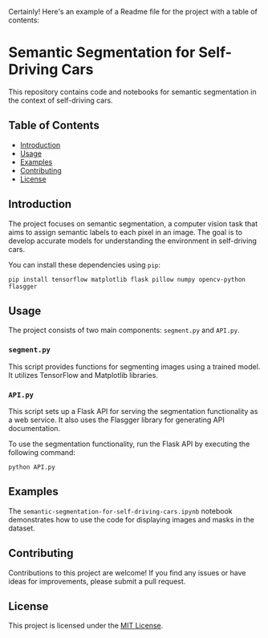 Certainly! Here's an example of a Readme file for the project with a table of contents:

# Semantic Segmentation for Self-Driving Cars

This repository contains code and notebooks for semantic segmentation in the context of self-driving cars.

## Table of Contents

- [Introduction](#introduction)
- [Usage](#usage)
- [Examples](#examples)
- [Contributing](#contributing)
- [License](#license)

## Introduction

The project focuses on semantic segmentation, a computer vision task that aims to assign semantic labels to each pixel in an image. The goal is to develop accurate models for understanding the environment in self-driving cars.

You can install these dependencies using `pip`:

```
pip install tensorflow matplotlib flask pillow numpy opencv-python flasgger
```

## Usage

The project consists of two main components: `segment.py` and `API.py`.

### `segment.py`

This script provides functions for segmenting images using a trained model. It utilizes TensorFlow and Matplotlib libraries.

### `API.py`

This script sets up a Flask API for serving the segmentation functionality as a web service. It also uses the Flasgger library for generating API documentation.

To use the segmentation functionality, run the Flask API by executing the following command:

```
python API.py
```

## Examples

The `semantic-segmentation-for-self-driving-cars.ipynb` notebook demonstrates how to use the code for displaying images and masks in the dataset.

## Contributing

Contributions to this project are welcome! If you find any issues or have ideas for improvements, please submit a pull request.

## License

This project is licensed under the [MIT License](https://opensource.org/licenses/MIT).
